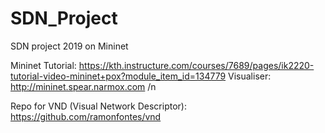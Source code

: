 # SDN_Project
SDN project 2019 on Mininet

Mininet Tutorial: https://kth.instructure.com/courses/7689/pages/ik2220-tutorial-video-mininet+pox?module_item_id=134779
Visualiser: http://mininet.spear.narmox.com
/n

Repo for VND (Visual Network Descriptor): https://github.com/ramonfontes/vnd
